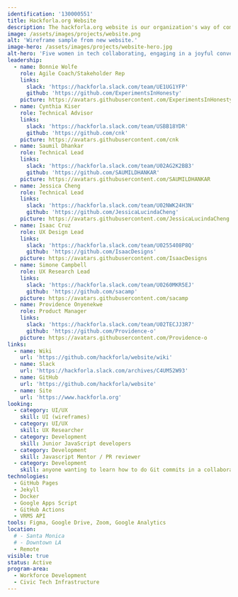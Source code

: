 ```yaml
---
identification: '130000551'
title: Hackforla.org Website
description: The hackforla.org website is our organization's way of communicating with volunteers, stakeholders, and donors. This project is a good place to start for new volunteers looking to polish their git protocol skills (branches, separation of concerns, etc.). We currently have two development paths&#58; growth (building out new pages and guides) and optimization (taking inventory of our code and design systems) to ensure we are consistently delivering value to our users while being scalable in our approach to building the site.
image: /assets/images/projects/website.png
alt: 'Wireframe sample from new website.'
image-hero: /assets/images/projects/website-hero.jpg
alt-hero: 'Five women in tech collaborating, engaging in a joyful conversation.'
leadership:
  - name: Bonnie Wolfe
    role: Agile Coach/Stakeholder Rep
    links:
      slack: 'https://hackforla.slack.com/team/UE1UG1YFP'
      github: 'https://github.com/ExperimentsInHonesty'
    picture: https://avatars.githubusercontent.com/ExperimentsInHonesty
  - name: Cynthia Kiser
    role: Technical Advisor
    links:
      slack: 'https://hackforla.slack.com/team/USBB18YDR'
      github: 'https://github.com/cnk'
    picture: https://avatars.githubusercontent.com/cnk
  - name: Saumil Dhankar
    role: Technical Lead
    links:
      slack: 'https://hackforla.slack.com/team/U02AG2K2BB3'
      github: 'https://github.com/SAUMILDHANKAR'
    picture: https://avatars.githubusercontent.com/SAUMILDHANKAR
  - name: Jessica Cheng
    role: Technical Lead
    links:
      slack: 'https://hackforla.slack.com/team/U02NWK24H3N'
      github: 'https://github.com/JessicaLucindaCheng'
    picture: https://avatars.githubusercontent.com/JessicaLucindaCheng  
  - name: Isaac Cruz
    role: UX Design Lead
    links:
      slack: 'https://hackforla.slack.com/team/U0255408P8Q'
      github: 'https://github.com/IsaacDesigns'
    picture: https://avatars.githubusercontent.com/IsaacDesigns
  - name: Simone Campbell
    role: UX Research Lead
    links:
      slack: 'https://hackforla.slack.com/team/U0260MKR5EJ'
      github: 'https://github.com/sacamp'
    picture: https://avatars.githubusercontent.com/sacamp
  - name: Providence Onyenekwe
    role: Product Manager
    links:
      slack: 'https://hackforla.slack.com/team/U02TECJJ3R7'
      github: 'https://github.com/Providence-o'
    picture: https://avatars.githubusercontent.com/Providence-o    
links:
  - name: Wiki
    url: 'https://github.com/hackforla/website/wiki'
  - name: Slack
    url: 'https://hackforla.slack.com/archives/C4UM52W93'
  - name: GitHub
    url: 'https://github.com/hackforla/website'
  - name: Site
    url: 'https://www.hackforla.org'
looking:
  - category: UI/UX
    skill: UI (wireframes)
  - category: UI/UX
    skill: UX Researcher
  - category: Development
    skill: Junior JavaScript developers
  - category: Development
    skill: Javascript Mentor / PR reviewer
  - category: Development
    skill: anyone wanting to learn how to do Git commits in a collaborative work environment
technologies:
  - GitHub Pages
  - Jekyll
  - Docker
  - Google Apps Script
  - GitHub Actions
  - VRMS API
tools: Figma, Google Drive, Zoom, Google Analytics
location:
  # - Santa Monica
  # - Downtown LA
  - Remote
visible: true
status: Active
program-area:
  - Workforce Development
  - Civic Tech Infrastructure
---
```

